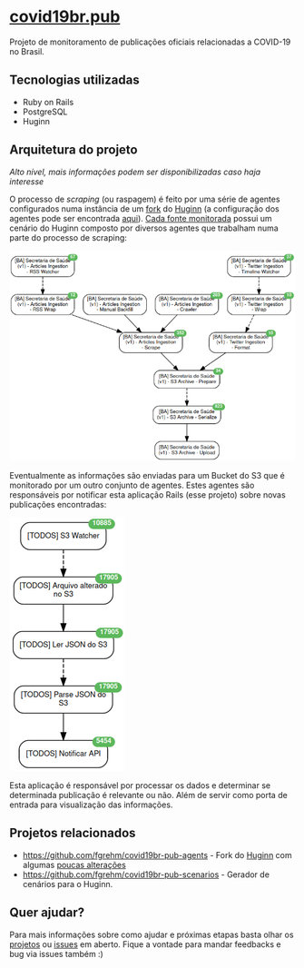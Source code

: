 # [covid19br.pub](https://covid19br.pub)

Projeto de monitoramento de publicações oficiais relacionadas a COVID-19 no
Brasil.

## Tecnologias utilizadas

* Ruby on Rails
* PostgreSQL
* Huginn

## Arquitetura do projeto

_Alto nível, mais informações podem ser disponibilizadas caso haja interesse_

O processo de _scraping_ (ou raspagem) é feito por uma série de agentes
configurados numa instância de um [fork]() do [Huginn]() (a configuração dos
agentes pode ser encontrada [aqui]()). [Cada fonte monitorada]() possui um
cenário do Huginn composto por diversos agentes que trabalham numa parte do
processo de scraping:

![hugin-source](docs/huginn-source.png)

Eventualmente as informações são enviadas para um Bucket do S3 que é monitorado
por um outro conjunto de agentes. Estes agentes são responsáveis por notificar
esta aplicação Rails (esse projeto) sobre novas publicações encontradas:

![hugin-notify](docs/huginn-notify.png)

Esta aplicação é responsável por processar os dados e determinar se determinada
publicação é relevante ou não. Além de servir como porta de entrada para
visualização das informações.

## Projetos relacionados

* https://github.com/fgrehm/covid19br-pub-agents - Fork do [Huginn](https://github.com/huginn/huginn)
  com algumas [poucas alterações](https://github.com/fgrehm/covid19br-pub-agents/compare/upstream...master)
* https://github.com/fgrehm/covid19br-pub-scenarios - Gerador de cenários para o
  Huginn.

## Quer ajudar?

Para mais informações sobre como ajudar e próximas etapas basta olhar os
[projetos](https://github.com/fgrehm/covid19br-pub/projects) ou
[issues](https://github.com/fgrehm/covid19br-pub/issues) em aberto. Fique a
vontade para mandar feedbacks e bug via issues também :)
